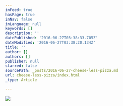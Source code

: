 ```yaml
---
inFeed: true
hasPage: true
inNav: false
inLanguage: null
keywords: []
description: ''
datePublished: '2016-06-27T03:38:33.705Z'
dateModified: '2016-06-27T03:38:20.134Z'
title: ''
author: []
authors: []
publisher: null
starred: false
sourcePath: _posts/2016-06-27-cheese-less-pizza.md
url: cheese-less-pizza/index.html
_type: Article

---
```

![](https://the-grid-user-content.s3-us-west-2.amazonaws.com/e2151ac4-f2ec-43ad-927f-e5a66931fc97.jpg)